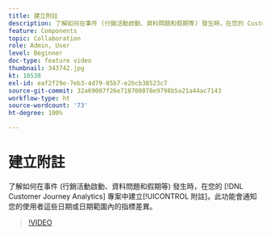 ```yaml
---
title: 建立附註
description: 了解如何在事件 (行銷活動啟動、資料問題和假期等) 發生時，在您的 Customer Journey Analytics 專案中建立附註。此功能會通知您的使用者這些日期或日期範圍內的指標差異。
feature: Components
topic: Collaboration
role: Admin, User
level: Beginner
doc-type: feature video
thumbnail: 343742.jpg
kt: 10538
exl-id: eaf2f29e-7eb3-4d79-85b7-e2bcb38523c7
source-git-commit: 32a69007f26e718700078e9798b5a21a44ac7143
workflow-type: ht
source-wordcount: '73'
ht-degree: 100%

---
```


# 建立附註

了解如何在事件 (行銷活動啟動、資料問題和假期等) 發生時，在您的 [!DNL Customer Journey Analytics] 專案中建立[!UICONTROL 附註]。此功能會通知您的使用者這些日期或日期範圍內的指標差異。

>[!VIDEO](https://video.tv.adobe.com/v/343742/?quality=12&learn=on)
